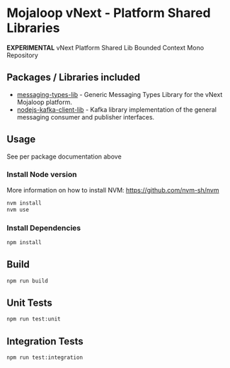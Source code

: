 # Mojaloop vNext - Platform Shared Libraries

**EXPERIMENTAL** vNext Platform Shared Lib Bounded Context Mono Repository

## Packages / Libraries included

- [messaging-types-lib](https://github.com/mojaloop/platform-shared-lib/tree/main/packages/messaging-types-lib) - Generic Messaging Types Library for the vNext Mojaloop platform.
- [nodejs-kafka-client-lib](https://github.com/mojaloop/platform-shared-lib/tree/main/packages/nodejs-kafka-client-lib) - Kafka library implementation of the general messaging consumer and publisher interfaces.

## Usage

See per package documentation above

### Install Node version

More information on how to install NVM: https://github.com/nvm-sh/nvm

```bash
nvm install
nvm use
```

### Install Dependencies

```bash
npm install
```

## Build

```bash
npm run build
```

## Unit Tests

```bash
npm run test:unit
```

## Integration Tests

```bash
npm run test:integration
```
